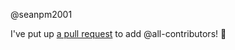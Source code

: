 @seanpm2001 

I've put up [a pull request](https://github.com/seanpm2001/My-Linux-setup/pull/4) to add @all-contributors! :tada:
